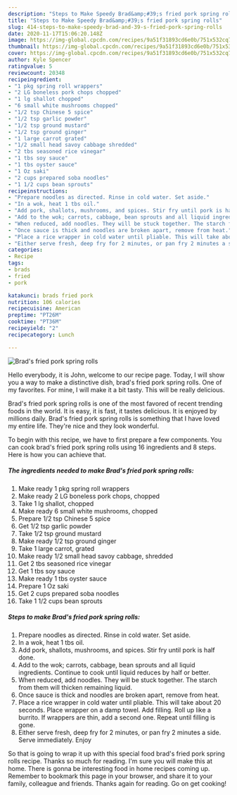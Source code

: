 ```yaml
---
description: "Steps to Make Speedy Brad&amp;#39;s fried pork spring rolls"
title: "Steps to Make Speedy Brad&amp;#39;s fried pork spring rolls"
slug: 414-steps-to-make-speedy-brad-and-39-s-fried-pork-spring-rolls
date: 2020-11-17T15:06:20.148Z
image: https://img-global.cpcdn.com/recipes/9a51f31893cd6e0b/751x532cq70/brads-fried-pork-spring-rolls-recipe-main-photo.jpg
thumbnail: https://img-global.cpcdn.com/recipes/9a51f31893cd6e0b/751x532cq70/brads-fried-pork-spring-rolls-recipe-main-photo.jpg
cover: https://img-global.cpcdn.com/recipes/9a51f31893cd6e0b/751x532cq70/brads-fried-pork-spring-rolls-recipe-main-photo.jpg
author: Kyle Spencer
ratingvalue: 5
reviewcount: 20348
recipeingredient:
- "1 pkg spring roll wrappers"
- "2 LG boneless pork chops chopped"
- "1 lg shallot chopped"
- "6 small white mushrooms chopped"
- "1/2 tsp Chinese 5 spice"
- "1/2 tsp garlic powder"
- "1/2 tsp ground mustard"
- "1/2 tsp ground ginger"
- "1 large carrot grated"
- "1/2 small head savoy cabbage shredded"
- "2 tbs seasoned rice vinegar"
- "1 tbs soy sauce"
- "1 tbs oyster sauce"
- "1 Oz saki"
- "2 cups prepared soba noodles"
- "1 1/2 cups bean sprouts"
recipeinstructions:
- "Prepare noodles as directed. Rinse in cold water. Set aside."
- "In a wok, heat 1 tbs oil."
- "Add pork, shallots, mushrooms, and spices. Stir fry until pork is half done."
- "Add to the wok; carrots, cabbage, bean sprouts and all liquid ingredients. Continue to cook until liquid reduces by half or better."
- "When reduced, add noodles. They will be stuck together. The starch from them will thicken remaining liquid."
- "Once sauce is thick and noodles are broken apart, remove from heat."
- "Place a rice wrapper in cold water until pliable. This will take about 20 seconds. Place wrapper on a damp towel. Add filling. Roll up like a burrito. If wrappers are thin, add a second one. Repeat until filling is gone."
- "Either serve fresh, deep fry for 2 minutes, or pan fry 2 minutes a side. Serve immediately. Enjoy"
categories:
- Recipe
tags:
- brads
- fried
- pork

katakunci: brads fried pork 
nutrition: 106 calories
recipecuisine: American
preptime: "PT26M"
cooktime: "PT36M"
recipeyield: "2"
recipecategory: Lunch

---
```



![Brad&#39;s fried pork spring rolls](https://img-global.cpcdn.com/recipes/9a51f31893cd6e0b/751x532cq70/brads-fried-pork-spring-rolls-recipe-main-photo.jpg)

Hello everybody, it is John, welcome to our recipe page. Today, I will show you a way to make a distinctive dish, brad&#39;s fried pork spring rolls. One of my favorites. For mine, I will make it a bit tasty. This will be really delicious.

Brad&#39;s fried pork spring rolls is one of the most favored of recent trending foods in the world. It is easy, it is fast, it tastes delicious. It is enjoyed by millions daily. Brad&#39;s fried pork spring rolls is something that I have loved my entire life. They're nice and they look wonderful.




To begin with this recipe, we have to first prepare a few components. You can cook brad&#39;s fried pork spring rolls using 16 ingredients and 8 steps. Here is how you can achieve that.

<!--inarticleads1-->

##### The ingredients needed to make Brad&#39;s fried pork spring rolls:

1. Make ready 1 pkg spring roll wrappers
1. Make ready 2 LG boneless pork chops, chopped
1. Take 1 lg shallot, chopped
1. Make ready 6 small white mushrooms, chopped
1. Prepare 1/2 tsp Chinese 5 spice
1. Get 1/2 tsp garlic powder
1. Take 1/2 tsp ground mustard
1. Make ready 1/2 tsp ground ginger
1. Take 1 large carrot, grated
1. Make ready 1/2 small head savoy cabbage, shredded
1. Get 2 tbs seasoned rice vinegar
1. Get 1 tbs soy sauce
1. Make ready 1 tbs oyster sauce
1. Prepare 1 Oz saki
1. Get 2 cups prepared soba noodles
1. Take 1 1/2 cups bean sprouts




<!--inarticleads2-->

##### Steps to make Brad&#39;s fried pork spring rolls:

1. Prepare noodles as directed. Rinse in cold water. Set aside.
1. In a wok, heat 1 tbs oil.
1. Add pork, shallots, mushrooms, and spices. Stir fry until pork is half done.
1. Add to the wok; carrots, cabbage, bean sprouts and all liquid ingredients. Continue to cook until liquid reduces by half or better.
1. When reduced, add noodles. They will be stuck together. The starch from them will thicken remaining liquid.
1. Once sauce is thick and noodles are broken apart, remove from heat.
1. Place a rice wrapper in cold water until pliable. This will take about 20 seconds. Place wrapper on a damp towel. Add filling. Roll up like a burrito. If wrappers are thin, add a second one. Repeat until filling is gone.
1. Either serve fresh, deep fry for 2 minutes, or pan fry 2 minutes a side. Serve immediately. Enjoy




So that is going to wrap it up with this special food brad&#39;s fried pork spring rolls recipe. Thanks so much for reading. I'm sure you will make this at home. There is gonna be interesting food in home recipes coming up. Remember to bookmark this page in your browser, and share it to your family, colleague and friends. Thanks again for reading. Go on get cooking!
